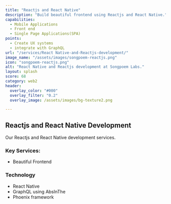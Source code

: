 ```yaml
---
title: "Reactjs and React Native"
description: "Build beautiful frontend using Reactjs and React Native."
capabilities:
  - Mobile Applications
  - Front end
  - Single Page Applications(SPA)
points:
  - Create UX systems
  - integrate with GraphQL
url: "/services/React Native-and-Reactjs-development/"
image_name: "/assets/images/songpoem-reactjs.png" 
icon: "songpoem-reactjs.png" 
alt: "React Native and Reactjs development at Songpoem Labs."
layout: splash
score: 68
category: web2
header:
  overlay_color: "#000"
  overlay_filter: "0.2"
  overlay_image: /assets/images/bg-texture2.png

---
```

## Reactjs and React Native Development

Our Reactjs and React Native development services.

### Key Services:
- Beautiful Frontend

### Technology
- React Native
- GraphQL using AbsInThe
- Phoenix framework
